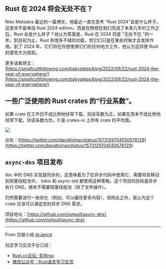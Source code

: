 ## Rust 在 2024 将会无处不在？

Niko Matsakis 最近的一篇博文，他最近一直在思考 "Rust 2024"会是什么样子。这里并不是单指 Rust 2024 edition，而是在畅想在我们完成了未来几年的工作之后，Rust 会是什么样子？他认为答案是，Rust 在 2024 将是 "无处不在 "的一年。到目前为止，Rust 有很多不错的功能，但它们只是在某些时候才会发挥作用。到了 2024 年，它们将在你想使用它们的任何地方工作，他认为这将使 Rust 的感觉大为改观。

更多请看原文：[https://smallcultfollowing.com/babysteps/blog/2022/09/22/rust-2024-the-year-of-everywhere/](https://smallcultfollowing.com/babysteps/blog/2022/09/22/rust-2024-the-year-of-everywhere/)

## 一些广泛使用的 Rust crates 的“行业系数”。

如果 crate 在工作日不成比例地经常下载，则该系数为正，如果在周末不成比例地经常下载，则该系数为负。0 是 crates-io 上所有 crate 的平均值。

![](https://pbs.twimg.com/media/FdThFqEaEAA2Hxd?format=jpg&name=4096x4096)

出处：[https://twitter.com/davidtolnay/status/1573129704550576129](https://twitter.com/davidtolnay/status/1573129704550576129)

## `async-dns` 项目发布

libc 中的 DNS 实现是同步的，这意味着为了在异步代码中使用它，需要将其移动到阻塞线程池中。 tokio 和 async-std 都使用这种策略。这个项目的目标是异步执行 DNS，根本不需要阻塞线程池（除了文件操作）。

仍然需要进行一些优化（例如，可以缓存更多内容），但除此之外，我认为这个 crate 应该可以满足您的异步 DNS 需求。

项目地址：[https://github.com/notgull/async-dns](https://github.com/notgull/async-dns)

---

From 日报小组 [@Jancd](https://github.com/Jancd)

社区学习交流平台订阅：
- [Rust.cc论坛: 支持rss](https://rust.cc)
- [微信公众号：Rust语言学习交流](https://rust.cc/article?id=ed7c9379-d681-47cb-9532-0db97d883f62)